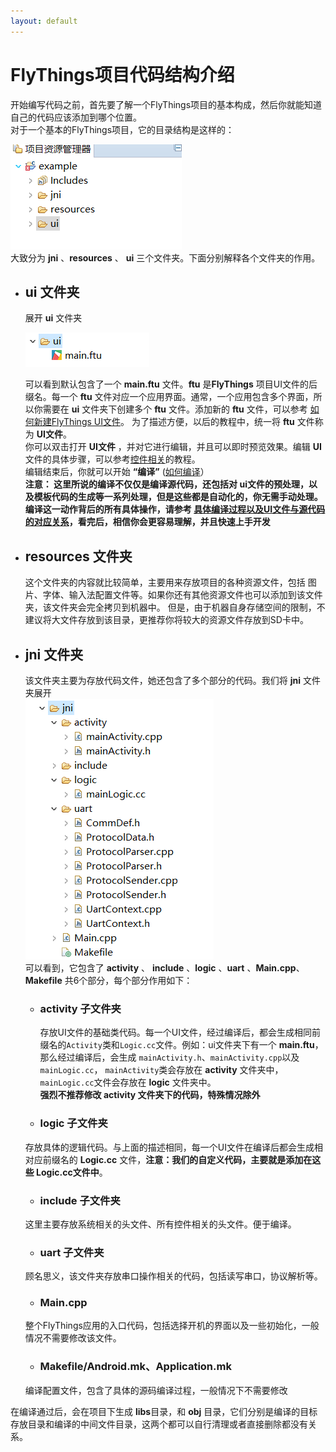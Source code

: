 ```yaml
---
layout: default
---
```


# <span id = "project_structure">FlyThings项目代码结构介绍</span>
开始编写代码之前，首先要了解一个FlyThings项目的基本构成，然后你就能知道自己的代码应该添加到哪个位置。  
对于一个基本的FlyThings项目，它的目录结构是这样的：  

![项目结构](assets/project_structure.png)  
大致分为 **jni** 、**resources** 、 **ui** 三个文件夹。下面分别解释各个文件夹的作用。    
* ## ui 文件夹  
  展开 **ui** 文件夹   
  
  ![ui文件夹展开](assets/project_ui_expand.png)    
  
  可以看到默认包含了一个 **main.ftu** 文件。**ftu** 是**FlyThings** 项目UI文件的后缀名。每一个 **ftu** 文件对应一个应用界面。通常，一个应用包含多个界面，所以你需要在 **ui** 文件夹下创建多个 **ftu** 文件。添加新的 **ftu** 文件，可以参考 [如何新建FlyThings UI文件](new_flythings_ui_file)。 为了描述方便，以后的教程中，统一将 **ftu** 文件称为 **UI文件**。  
  你可以双击打开 **UI文件** ，并对它进行编辑，并且可以即时预览效果。编辑 **UI** 文件的具体步骤，可以参考[控件相关](index#views)的教程。  
  编辑结束后，你就可以开始 **“编译”**  ([如何编译](how_to_compile_flythings)）  
  **注意： 这里所说的编译不仅仅是编译源代码，还包括对 ui文件的预处理，以及模板代码的生成等一系列处理，但是这些都是自动化的，你无需手动处理。编译这一动作背后的所有具体操作，请参考 [具体编译过程以及UI文件与源代码的对应关系](ftu_and_source_relationships#ftu_and_source_relationships)，看完后，相信你会更容易理解，并且快速上手开发**

* ## resources 文件夹  
  这个文件夹的内容就比较简单，主要用来存放项目的各种资源文件，包括 图片、字体、输入法配置文件等。如果你还有其他资源文件也可以添加到该文件夹，该文件夹会完全拷贝到机器中。
但是，由于机器自身存储空间的限制，不建议将大文件存放到该目录，更推荐你将较大的资源文件存放到SD卡中。  
* ## jni 文件夹  
   该文件夹主要为存放代码文件，她还包含了多个部分的代码。我们将 **jni** 文件夹展开  
   ![](assets/project_jni_expand.png)  
   可以看到，它包含了 **activity** 、 **include** 、**logic** 、**uart** 、**Main.cpp**、 **Makefile** 共6个部分，每个部分作用如下：  
   * ### activity 子文件夹  
     存放UI文件的基础类代码。每一个UI文件，经过编译后，都会生成相同前缀名的`Activity`类和`Logic.cc`文件。例如：ui文件夹下有一个 **main.ftu**，那么经过编译后，会生成 `mainActivity.h`、`mainActivity.cpp`以及`mainLogic.cc`， `mainActivity`类会存放在 **activity** 文件夹中，`mainLogic.cc`文件会存放在 **logic** 文件夹中。  
     **强烈不推荐修改 activity 文件夹下的代码，特殊情况除外**
   * ### logic 子文件夹   
    存放具体的逻辑代码。与上面的描述相同，每一个UI文件在编译后都会生成相对应前缀名的 **Logic.cc** 文件，**注意：我们的自定义代码，主要就是添加在这些 Logic.cc文件中**。
   * ### include 子文件夹
   这里主要存放系统相关的头文件、所有控件相关的头文件。便于编译。
   * ### uart 子文件夹  
    顾名思义，该文件夹存放串口操作相关的代码，包括读写串口，协议解析等。
   * ### Main.cpp
    整个FlyThings应用的入口代码，包括选择开机的界面以及一些初始化，一般情况不需要修改该文件。
   * ### Makefile/Android.mk、Application.mk
    编译配置文件，包含了具体的源码编译过程，一般情况下不需要修改  

在编译通过后，会在项目下生成 **libs**目录，和 **obj** 目录，它们分别是编译的目标存放目录和编译的中间文件目录，这两个都可以自行清理或者直接删除都没有关系。